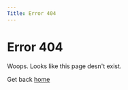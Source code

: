```yaml
---
Title: Error 404
---
```


Error 404
=========

Woops. Looks like this page desn't exist.

Get back <a href="%base_url%?">home</a></td>
